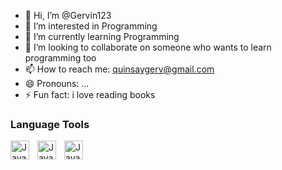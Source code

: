 - 👋 Hi, I’m @Gervin123
- 👀 I’m interested in Programming
- 🌱 I’m currently learning Programming
- 💞️ I’m looking to collaborate on someone who wants to learn programming too
- 📫 How to reach me: quinsaygerv@gmail.com
- 😄 Pronouns: ...
- ⚡ Fun fact: i love reading books

<!---
Gervin123/Gervin123 is a ✨ special ✨ repository because its `README.md` (this file) appears on your GitHub profile.
You can click the Preview link to take a look at your changes.
--->

### Language Tools

<img align="left" alt="Java" width="30px" style="padding-right:10;" src="https://cdn.jsdelivr.net/gh/devicons/devicon/icons/java/java-original.svg"/>
<img align="left" alt="Java" width="30px" style="padding-right:10;" src="https://cdn.jsdelivr.net/gh/devicons/devicon@latest/icons/php/php-original.svg" />
<img align="left" alt="Java" width="30px" style="padding-right:10;" src="https://cdn.jsdelivr.net/gh/devicons/devicon@latest/icons/python/python-original.svg" />
                    
          
          
